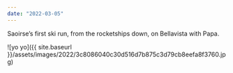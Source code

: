 ```yaml
---
date: "2022-03-05"
---
```


Saoirse’s first ski run, from the rocketships down, on Bellavista with Papa.

![yo yo]({{ site.baseurl }}/assets/images/2022/3c8086040c30d516d7b875c3d79cb8eefa8f3760.jpg)

